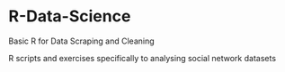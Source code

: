 # R-Data-Science
Basic R for Data Scraping and Cleaning

R scripts and exercises specifically to analysing social network datasets

